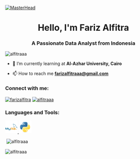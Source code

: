 [![MasterHead](https://drive.google.com/file/d/1gQNaH0QHNX3ZZM_-Du7DhiB2TX3AJhLC/view?usp=sharing)](https://alfitraaa.io)
<h1 align="center">Hello, I'm Fariz Alfitra</h1>
<h3 align="center">A Passionate Data Analyst from Indonesia</h3>

<p align="left"> <img src="https://komarev.com/ghpvc/?username=alfitraaa&label=Profile%20views&color=0e75b6&style=flat" alt="alfitraaa" /> </p>

- 🌱 I’m currently learning at **Al-Azhar University, Cairo**

- 📫 How to reach me **farizalfitraaa@gmail.com**

<h3 align="left">Connect with me:</h3>
<p align="left">
<a href="https://linkedin.com/in/farizalfitra" target="blank"><img align="center" src="https://raw.githubusercontent.com/rahuldkjain/github-profile-readme-generator/master/src/images/icons/Social/linked-in-alt.svg" alt="farizalfitra" height="30" width="40" /></a>
<a href="https://instagram.com/alfitraaa" target="blank"><img align="center" src="https://raw.githubusercontent.com/rahuldkjain/github-profile-readme-generator/master/src/images/icons/Social/instagram.svg" alt="alfitraaa" height="30" width="40" /></a>
</p>

<h3 align="left">Languages and Tools:</h3>
<p align="left"> <a href="https://www.mysql.com/" target="_blank" rel="noreferrer"> <img src="https://raw.githubusercontent.com/devicons/devicon/master/icons/mysql/mysql-original-wordmark.svg" alt="mysql" width="40" height="40"/> </a> <a href="https://www.python.org" target="_blank" rel="noreferrer"> <img src="https://raw.githubusercontent.com/devicons/devicon/master/icons/python/python-original.svg" alt="python" width="40" height="40"/> </a> </p>

<p>&nbsp;<img align="center" src="https://github-readme-stats.vercel.app/api?username=alfitraaa&show_icons=true&locale=en" alt="alfitraaa" /></p>

<p><img align="center" src="https://github-readme-streak-stats.herokuapp.com/?user=alfitraaa&" alt="alfitraaa" /></p>
